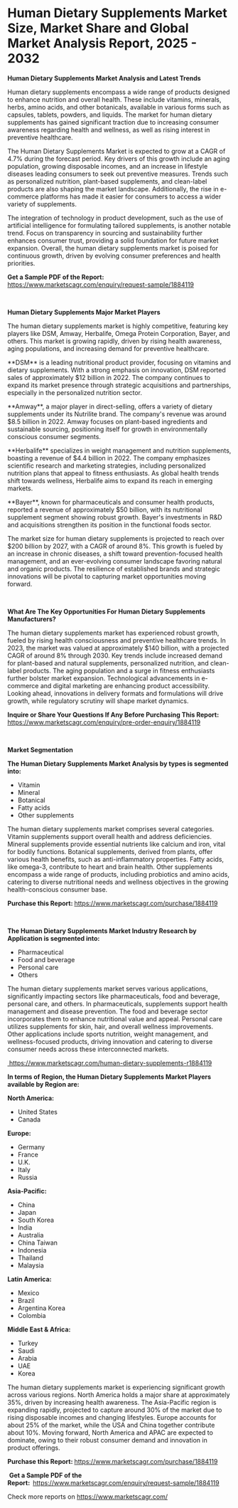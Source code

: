 <p><h1>Human Dietary Supplements Market Size, Market Share and Global Market Analysis Report, 2025 - 2032</h1></p><p><strong>Human Dietary Supplements Market Analysis and Latest Trends</strong></p>
<p><p>Human dietary supplements encompass a wide range of products designed to enhance nutrition and overall health. These include vitamins, minerals, herbs, amino acids, and other botanicals, available in various forms such as capsules, tablets, powders, and liquids. The market for human dietary supplements has gained significant traction due to increasing consumer awareness regarding health and wellness, as well as rising interest in preventive healthcare.</p><p>The Human Dietary Supplements Market is expected to grow at a CAGR of 4.7% during the forecast period. Key drivers of this growth include an aging population, growing disposable incomes, and an increase in lifestyle diseases leading consumers to seek out preventive measures. Trends such as personalized nutrition, plant-based supplements, and clean-label products are also shaping the market landscape. Additionally, the rise in e-commerce platforms has made it easier for consumers to access a wider variety of supplements. </p><p>The integration of technology in product development, such as the use of artificial intelligence for formulating tailored supplements, is another notable trend. Focus on transparency in sourcing and sustainability further enhances consumer trust, providing a solid foundation for future market expansion. Overall, the human dietary supplements market is poised for continuous growth, driven by evolving consumer preferences and health priorities.</p></p>
<p><strong>Get a Sample PDF of the Report:&nbsp;</strong> <a href="https://www.marketscagr.com/enquiry/request-sample/1884119?utm_campaign=2337&utm_medium=2&utm_source=Github&utm_content=ia&utm_term=15022025&utm_id=human-dietary-supplements">https://www.marketscagr.com/enquiry/request-sample/1884119</a></p>
<p>&nbsp;</p>
<p><strong>Human Dietary Supplements Major Market Players</strong></p>
<p><p>The human dietary supplements market is highly competitive, featuring key players like DSM, Amway, Herbalife, Omega Protein Corporation, Bayer, and others. This market is growing rapidly, driven by rising health awareness, aging populations, and increasing demand for preventive healthcare.</p><p>**DSM** is a leading nutritional product provider, focusing on vitamins and dietary supplements. With a strong emphasis on innovation, DSM reported sales of approximately $12 billion in 2022. The company continues to expand its market presence through strategic acquisitions and partnerships, especially in the personalized nutrition sector.</p><p>**Amway**, a major player in direct-selling, offers a variety of dietary supplements under its Nutrilite brand. The company's revenue was around $8.5 billion in 2022. Amway focuses on plant-based ingredients and sustainable sourcing, positioning itself for growth in environmentally conscious consumer segments.</p><p>**Herbalife** specializes in weight management and nutrition supplements, boasting a revenue of $4.4 billion in 2022. The company emphasizes scientific research and marketing strategies, including personalized nutrition plans that appeal to fitness enthusiasts. As global health trends shift towards wellness, Herbalife aims to expand its reach in emerging markets.</p><p>**Bayer**, known for pharmaceuticals and consumer health products, reported a revenue of approximately $50 billion, with its nutritional supplement segment showing robust growth. Bayer's investments in R&D and acquisitions strengthen its position in the functional foods sector.</p><p>The market size for human dietary supplements is projected to reach over $200 billion by 2027, with a CAGR of around 8%. This growth is fueled by an increase in chronic diseases, a shift toward prevention-focused health management, and an ever-evolving consumer landscape favoring natural and organic products. The resilience of established brands and strategic innovations will be pivotal to capturing market opportunities moving forward.</p></p>
<p>&nbsp;</p>
<p><strong>What Are The Key Opportunities For Human Dietary Supplements Manufacturers?</strong></p>
<p><p>The human dietary supplements market has experienced robust growth, fueled by rising health consciousness and preventive healthcare trends. In 2023, the market was valued at approximately $140 billion, with a projected CAGR of around 8% through 2030. Key trends include increased demand for plant-based and natural supplements, personalized nutrition, and clean-label products. The aging population and a surge in fitness enthusiasts further bolster market expansion. Technological advancements in e-commerce and digital marketing are enhancing product accessibility. Looking ahead, innovations in delivery formats and formulations will drive growth, while regulatory scrutiny will shape market dynamics.</p></p>
<p><strong>Inquire or Share Your Questions If Any Before Purchasing This Report:</strong> <a href="https://www.marketscagr.com/enquiry/pre-order-enquiry/1884119?utm_campaign=2337&utm_medium=2&utm_source=Github&utm_content=ia&utm_term=15022025&utm_id=human-dietary-supplements">https://www.marketscagr.com/enquiry/pre-order-enquiry/1884119</a></p>
<p>&nbsp;</p>
<p><strong>Market Segmentation</strong></p>
<p><strong>The Human Dietary Supplements Market Analysis by types is segmented into:</strong></p>
<p><ul><li>Vitamin</li><li>Mineral</li><li>Botanical</li><li>Fatty acids</li><li>Other supplements</li></ul></p>
<p><p>The human dietary supplements market comprises several categories. Vitamin supplements support overall health and address deficiencies. Mineral supplements provide essential nutrients like calcium and iron, vital for bodily functions. Botanical supplements, derived from plants, offer various health benefits, such as anti-inflammatory properties. Fatty acids, like omega-3, contribute to heart and brain health. Other supplements encompass a wide range of products, including probiotics and amino acids, catering to diverse nutritional needs and wellness objectives in the growing health-conscious consumer base.</p></p>
<p><strong>Purchase this Report:&nbsp;</strong><a href="https://www.marketscagr.com/purchase/1884119?utm_campaign=2337&utm_medium=2&utm_source=Github&utm_content=ia&utm_term=15022025&utm_id=human-dietary-supplements">https://www.marketscagr.com/purchase/1884119</a></p>
<p>&nbsp;</p>
<p><strong>The Human Dietary Supplements Market Industry Research by Application is segmented into:</strong></p>
<p><ul><li>Pharmaceutical</li><li>Food and beverage</li><li>Personal care</li><li>Others</li></ul></p>
<p><p>The human dietary supplements market serves various applications, significantly impacting sectors like pharmaceuticals, food and beverage, personal care, and others. In pharmaceuticals, supplements support health management and disease prevention. The food and beverage sector incorporates them to enhance nutritional value and appeal. Personal care utilizes supplements for skin, hair, and overall wellness improvements. Other applications include sports nutrition, weight management, and wellness-focused products, driving innovation and catering to diverse consumer needs across these interconnected markets.</p></p>
<p><a href="https://www.marketscagr.com/human-dietary-supplements-r1884119?utm_campaign=2337&utm_medium=2&utm_source=Github&utm_content=ia&utm_term=15022025&utm_id=human-dietary-supplements">&nbsp;https://www.marketscagr.com/human-dietary-supplements-r1884119</a></p>
<p><strong>In terms of Region, the Human Dietary Supplements Market Players available by Region are:</strong></p>
<p>
    <p> <strong> North America: </strong>
        <ul>
            <li>United States</li>
            <li>Canada</li>
        </ul>
        </p> 
    <p> <strong> Europe: </strong>
        <ul>
            <li>Germany</li>
            <li>France</li>
            <li>U.K.</li>
            <li>Italy</li>
            <li>Russia</li>
        </ul>
        </p> 
    <p> <strong> Asia-Pacific: </strong>
        <ul>
            <li>China</li>
            <li>Japan</li>
            <li>South Korea</li>
            <li>India</li>
            <li>Australia</li>
            <li>China Taiwan</li>
            <li>Indonesia</li>
            <li>Thailand</li>
            <li>Malaysia</li>
        </ul>
        </p> 
    <p> <strong> Latin America: </strong>
        <ul>
            <li>Mexico</li>
            <li>Brazil</li>
            <li>Argentina Korea</li>
            <li>Colombia</li>
        </ul>
        </p> 
    <p> <strong> Middle East & Africa: </strong>
        <ul>
            <li>Turkey</li>
            <li>Saudi</li>
            <li>Arabia</li>
            <li>UAE</li>
            <li>Korea</li>
        </ul>
    </p>
    </p>
<p><p>The human dietary supplements market is experiencing significant growth across various regions. North America holds a major share at approximately 35%, driven by increasing health awareness. The Asia-Pacific region is expanding rapidly, projected to capture around 30% of the market due to rising disposable incomes and changing lifestyles. Europe accounts for about 25% of the market, while the USA and China together contribute about 10%. Moving forward, North America and APAC are expected to dominate, owing to their robust consumer demand and innovation in product offerings.</p></p>
<p><strong>Purchase this Report: </strong><a href="https://www.marketscagr.com/purchase/1884119?utm_campaign=2337&utm_medium=2&utm_source=Github&utm_content=ia&utm_term=15022025&utm_id=human-dietary-supplements">https://www.marketscagr.com/purchase/1884119</a></p>
<p>&nbsp;<strong>Get a Sample PDF of the Report:&nbsp;&nbsp;</strong><a href="https://www.marketscagr.com/enquiry/request-sample/1884119?utm_campaign=2337&utm_medium=2&utm_source=Github&utm_content=ia&utm_term=15022025&utm_id=human-dietary-supplements">https://www.marketscagr.com/enquiry/request-sample/1884119</a></p>
<p><strong></strong></p>
<p>Check more reports on <a href="https://www.marketscagr.com/?utm_campaign=2337&utm_medium=2&utm_source=Github&utm_content=ia&utm_term=15022025&utm_id=human-dietary-supplements">https://www.marketscagr.com/</a></p>